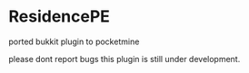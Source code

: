 # ResidencePE
ported bukkit plugin to pocketmine

please dont report bugs this plugin is still under development.
